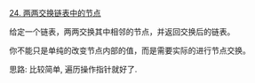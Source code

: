 [24. 两两交换链表中的节点](https://leetcode-cn.com/problems/swap-nodes-in-pairs/solution/di-gui-bian-li-by-wangyk-e4aq/)

给定一个链表，两两交换其中相邻的节点，并返回交换后的链表。

你不能只是单纯的改变节点内部的值，而是需要实际的进行节点交换。

思路: 比较简单, 遍历操作指针就好了.

